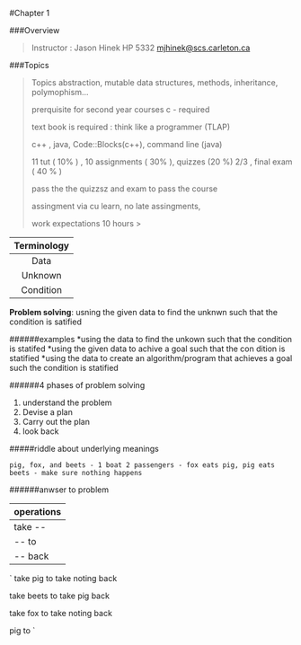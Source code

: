 #Chapter 1

###Overview
>Instructor : Jason Hinek
>HP 5332
>mjhinek@scs.carleton.ca

###Topics
>Topics abstraction, mutable data structures, methods, inheritance, polymophism...
>
>prerquisite for second year courses c - required
>
>text book is required : think like a programmer (TLAP)
>
>c++ , java, Code::Blocks(c++), command line (java)
>
>11 tut ( 10% ) , 10 assignments ( 30% ), quizzes (20 %) 2/3 , final exam ( 40 % )
>
>pass the the quizzsz and exam to pass the course
>
>assingment via cu learn, no late assingments,
>
>work expectations 10 hours >


|Terminology|
|:---:|
|Data|
|Unknown|
|Condition|


**Problem solving**: usning the given data to find the unknwn such that the condition is satified

######examples
*using the data to find the unkown such that the condition is statifed
*using the given data to achive a goal such that the con dition is statified
*using the data to create an algorithm/program that achieves a goal such the condition is statified 

######4 phases of problem solving
1. understand the problem
2. Devise a plan
3. Carry out the plan
4. look back

#####riddle about underlying meanings 


`pig, fox, and beets - 1 boat 2 passengers - fox eats pig, pig eats beets - make sure nothing happens`

######anwser to problem


|operations|
|:---|
|take --|
|-- to|
|-- back|

`
take pig to
take noting back

take beets to
take pig back

take fox to
take noting back

pig to
`
